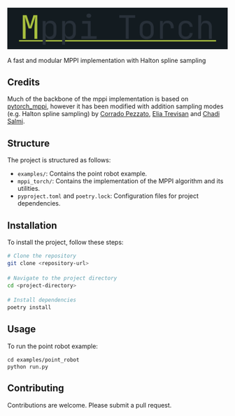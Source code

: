 ![logo](./MppiTorch.png)

A fast and modular MPPI implementation with Halton spline sampling 

## Credits

Much of the backbone of the mppi implementation is based on [pytorch_mppi](https://github.com/UM-ARM-Lab/pytorch_mppi), however it has been modified with addition sampling modes (e.g. Halton spline sampling) by [Corrado Pezzato](https://github.com/cpezzato), [Elia Trevisan](https://github.com/eliatrevisan) and [Chadi Salmi](https://github.com/c-salmi).

## Structure

The project is structured as follows:

- `examples/`: Contains the point robot example.
- `mppi_torch/`: Contains the implementation of the MPPI algorithm and its utilities.
- `pyproject.toml` and `poetry.lock`: Configuration files for project dependencies.

## Installation

To install the project, follow these steps:

```sh
# Clone the repository
git clone <repository-url>

# Navigate to the project directory
cd <project-directory>

# Install dependencies
poetry install
```

## Usage

To run the point robot example:

```
cd examples/point_robot
python run.py
```

## Contributing

Contributions are welcome. Please submit a pull request.